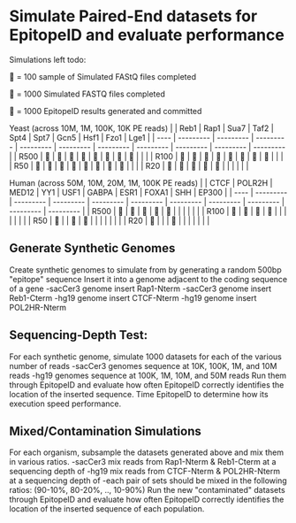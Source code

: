 # Simulate Paired-End datasets for EpitopeID and evaluate performance

Simulations left todo:

&#x1F4D8; = 100 sample of Simulated FAStQ files completed

&#x1F34F; = 1000 Simulated FASTQ files completed

&#x1F34E; = 1000 EpitopeID results generated and committed

Yeast (across 10M, 1M, 100K, 10K PE reads)
|      |    Reb1   |    Rap1   |    Sua7   |    Taf2   |    Spt4   |    Spt7   |    Gcn5   |    Hsf1   |    Fzo1   |    Lge1   |
| ---- | --------- | --------- | --------- | --------- | --------- | --------- | --------- | --------- | --------- | --------- |
| R500 | &#x1F34E; | &#x1F34E; | &#x1F34E; | &#x1F34E; | &#x1F34E; | &#x1F34E; | &#x1F34E; | &#x1F34E; |           |           |
| R100 | &#x1F34E; | &#x1F34F; | &#x1F34F; | &#x1F34F; | &#x1F34E; | &#x1F34F; | &#x1F3C3; | &#x1F3C3; |           |           |
| R50  | &#x1F34E; | &#x1F34F; | &#x1F34F; | &#x1F34F; | &#x1F34E; | &#x1F3C3; | &#x1F3C3; | &#x1F3C3; |           |           |
| R20  | &#x1F34E; | &#x1F34F; | &#x1F34F; | &#x1F34F; | &#x1F34F; |           |           |           |           |           |

Human (across 50M, 10M, 20M, 1M, 100K PE reads)
|      |    CTCF   |   POLR2H  |   MED12   |    YY1    |    USF1   |   GABPA   |    ESR1   |   FOXA1   |    SHH    |   EP300   |
| ---- | --------- | --------- | --------- | --------- | --------- | --------- | --------- | --------- | --------- | --------- |
| R500 | &#x1F34E; | &#x1F34E; | &#x1F4D8; | &#x1F4D8; | &#x1F4D8; |           |           |           |           |           |
| R100 | &#x1F3C3; | &#x1F3C3; | &#x1F3C3; | &#x1F4D8; |           |           |           |           |           |           |
| R50  | &#x1F3C3; |           | &#x1F3C3; | &#x1F4D8; |           |           |           |           |           |           |
| R20  | &#x1F3C3; |           |           | &#x1F4D8; |           |           |           |           |           |           |


## Generate Synthetic Genomes
Create synthetic genomes to simulate from by generating a random 500bp "epitope" sequence
Insert it into a genome adjacent to the coding sequence of a gene
-sacCer3 genome insert Rap1-Nterm
-sacCer3 genome insert Reb1-Cterm
-hg19 genome insert CTCF-Nterm
-hg19 genome insert POL2HR-Nterm

## Sequencing-Depth Test:
For each synthetic genome, simulate 1000 datasets for each of the various number of reads
-sacCer3 genomes sequence at 10K, 100K, 1M, and 10M reads
-hg19 genomes sequence at 100K, 1M, 10M, and 50M reads
Run them through EpitopeID and evaluate how often EpitopeID correctly identifies the
location of the inserted sequence. Time EpitopeID to determine how its execution speed
performance.

## Mixed/Contamination Simulations
For each organism, subsample the datasets generated above and mix them in various ratios.
-sacCer3 mix reads from Rap1-Nterm & Reb1-Cterm at a sequencing depth of
-hg19 mix reads from CTCF-Nterm & POL2HR-Nterm at a sequencing depth of
-each pair of sets should be mixed in the following ratios: (90-10%, 80-20%, .., 10-90%)
Run the new "contaminated" datasets through EpitopeID and evaluate how often EpitopeID
correctly identifies the location of the inserted sequence of each population.

